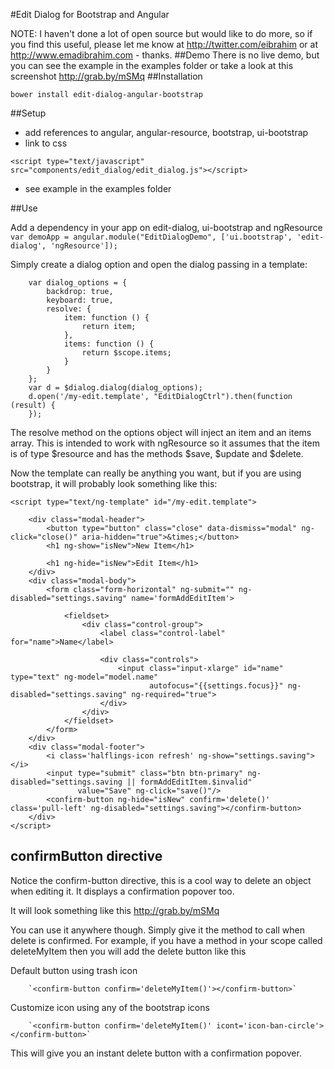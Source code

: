#Edit Dialog for Bootstrap and Angular

NOTE: I haven't done a lot of open source but would like to do more, so if you find this useful, please let me know at http://twitter.com/eibrahim or at http://www.emadibrahim.com - thanks.
##Demo
There is no live demo, but you can see the example in the examples folder or take a look at this screenshot http://grab.by/mSMq
##Installation

`bower install edit-dialog-angular-bootstrap`

##Setup

* add references to angular, angular-resource, bootstrap, ui-bootstrap
* link to css

`<script type="text/javascript" src="components/edit_dialog/edit_dialog.js"></script>`

* see example in the examples folder

##Use

Add a dependency in your app on edit-dialog, ui-bootstrap and ngResource
`var demoApp = angular.module("EditDialogDemo", ['ui.bootstrap', 'edit-dialog', 'ngResource']);`

Simply create a dialog option and open the dialog passing in a template:

        var dialog_options = {
            backdrop: true,
            keyboard: true,
            resolve: {
                item: function () {
                    return item;
                },
                items: function () {
                    return $scope.items;
                }
            }
        };
        var d = $dialog.dialog(dialog_options);
        d.open('/my-edit.template', "EditDialogCtrl").then(function (result) {
        });

The resolve method on the options object will inject an item and an items array.  This is intended to work with ngResource so it assumes that the item is of type $resource and has the methods $save, $update and $delete.

Now the template can really be anything you want, but if you are using bootstrap, it will probably look something like this:

    <script type="text/ng-template" id="/my-edit.template">

        <div class="modal-header">
            <button type="button" class="close" data-dismiss="modal" ng-click="close()" aria-hidden="true">&times;</button>
            <h1 ng-show="isNew">New Item</h1>

            <h1 ng-hide="isNew">Edit Item</h1>
        </div>
        <div class="modal-body">
            <form class="form-horizontal" ng-submit="" ng-disabled="settings.saving" name='formAddEditItem'>

                <fieldset>
                    <div class="control-group">
                        <label class="control-label" for="name">Name</label>

                        <div class="controls">
                            <input class="input-xlarge" id="name" type="text" ng-model="model.name"
                                   autofocus="{{settings.focus}}" ng-disabled="settings.saving" ng-required="true">
                        </div>
                    </div>
                </fieldset>
            </form>
        </div>
        <div class="modal-footer">
            <i class='halflings-icon refresh' ng-show="settings.saving"></i>
            <input type="submit" class="btn btn-primary" ng-disabled="settings.saving || formAddEditItem.$invalid"
                   value="Save" ng-click="save()"/>
            <confirm-button ng-hide="isNew" confirm='delete()' class='pull-left' ng-disabled="settings.saving"></confirm-button>
        </div>
    </script>


## confirmButton directive
Notice the confirm-button directive, this is a cool way to delete an object when editing it.  It displays a confirmation popover too.

It will look something like this http://grab.by/mSMq

You can use it anywhere though.  Simply give it the method to call when delete is confirmed.  For example, if you have a method in your scope called deleteMyItem then you will add the delete button like this

Default button using trash icon

        `<confirm-button confirm='deleteMyItem()'></confirm-button>`

Customize icon using any of the bootstrap icons

        `<confirm-button confirm='deleteMyItem()' icont='icon-ban-circle'></confirm-button>`

This will give you an instant delete button with a confirmation popover.



